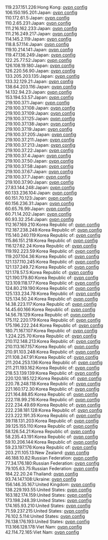 119.237.151.226:Hong Kong: [ovpn config](vpn/119_237_151_226.ovpn)  
106.150.195.201:Japan: [ovpn config](vpn/106_150_195_201.ovpn)  
110.172.61.5:Japan: [ovpn config](vpn/110_172_61_5.ovpn)  
110.2.65.231:Japan: [ovpn config](vpn/110_2_65_231.ovpn)  
111.216.162.233:Japan: [ovpn config](vpn/111_216_162_233.ovpn)  
111.216.249.217:Japan: [ovpn config](vpn/111_216_249_217.ovpn)  
114.145.2.119:Japan: [ovpn config](vpn/114_145_2_119.ovpn)  
118.8.57.114:Japan: [ovpn config](vpn/118_8_57_114.ovpn)  
119.10.214.141:Japan: [ovpn config](vpn/119_10_214_141.ovpn)  
119.47.136.249:Japan: [ovpn config](vpn/119_47_136_249.ovpn)  
122.25.77.52:Japan: [ovpn config](vpn/122_25_77_52.ovpn)  
126.108.19.180:Japan: [ovpn config](vpn/126_108_19_180.ovpn)  
126.220.56.90:Japan: [ovpn config](vpn/126_220_56_90.ovpn)  
133.205.203.135:Japan: [ovpn config](vpn/133_205_203_135.ovpn)  
133.32.129.21:Japan: [ovpn config](vpn/133_32_129_21.ovpn)  
138.64.203.116:Japan: [ovpn config](vpn/138_64_203_116.ovpn)  
14.132.94.23:Japan: [ovpn config](vpn/14_132_94_23.ovpn)  
153.194.53.57:Japan: [ovpn config](vpn/153_194_53_57.ovpn)  
219.100.37.1:Japan: [ovpn config](vpn/219_100_37_1.ovpn)  
219.100.37.108:Japan: [ovpn config](vpn/219_100_37_108.ovpn)  
219.100.37.109:Japan: [ovpn config](vpn/219_100_37_109.ovpn)  
219.100.37.125:Japan: [ovpn config](vpn/219_100_37_125.ovpn)  
219.100.37.138:Japan: [ovpn config](vpn/219_100_37_138.ovpn)  
219.100.37.19:Japan: [ovpn config](vpn/219_100_37_19.ovpn)  
219.100.37.205:Japan: [ovpn config](vpn/219_100_37_205.ovpn)  
219.100.37.211:Japan: [ovpn config](vpn/219_100_37_211.ovpn)  
219.100.37.213:Japan: [ovpn config](vpn/219_100_37_213.ovpn)  
219.100.37.22:Japan: [ovpn config](vpn/219_100_37_22.ovpn)  
219.100.37.4:Japan: [ovpn config](vpn/219_100_37_4.ovpn)  
219.100.37.50:Japan: [ovpn config](vpn/219_100_37_50.ovpn)  
219.100.37.58:Japan: [ovpn config](vpn/219_100_37_58.ovpn)  
219.100.37.67:Japan: [ovpn config](vpn/219_100_37_67.ovpn)  
219.100.37.7:Japan: [ovpn config](vpn/219_100_37_7.ovpn)  
219.100.37.90:Japan: [ovpn config](vpn/219_100_37_90.ovpn)  
27.83.144.248:Japan: [ovpn config](vpn/27_83_144_248.ovpn)  
60.133.236.104:Japan: [ovpn config](vpn/60_133_236_104.ovpn)  
60.151.70.123:Japan: [ovpn config](vpn/60_151_70_123.ovpn)  
60.156.236.31:Japan: [ovpn config](vpn/60_156_236_31.ovpn)  
60.65.76.99:Japan: [ovpn config](vpn/60_65_76_99.ovpn)  
60.71.14.202:Japan: [ovpn config](vpn/60_71_14_202.ovpn)  
60.93.32.254:Japan: [ovpn config](vpn/60_93_32_254.ovpn)  
112.167.169.210:Korea Republic of: [ovpn config](vpn/112_167_169_210.ovpn)  
112.187.238.248:Korea Republic of: [ovpn config](vpn/112_187_238_248.ovpn)  
115.140.240.119:Korea Republic of: [ovpn config](vpn/115_140_240_119.ovpn)  
115.86.151.218:Korea Republic of: [ovpn config](vpn/115_86_151_218.ovpn)  
116.127.62.24:Korea Republic of: [ovpn config](vpn/116_127_62_24.ovpn)  
119.192.223.59:Korea Republic of: [ovpn config](vpn/119_192_223_59.ovpn)  
119.207.104.36:Korea Republic of: [ovpn config](vpn/119_207_104_36.ovpn)  
121.137.110.245:Korea Republic of: [ovpn config](vpn/121_137_110_245.ovpn)  
121.137.249.72:Korea Republic of: [ovpn config](vpn/121_137_249_72.ovpn)  
121.178.57.5:Korea Republic of: [ovpn config](vpn/121_178_57_5.ovpn)  
121.190.179.80:Korea Republic of: [ovpn config](vpn/121_190_179_80.ovpn)  
123.109.118.177:Korea Republic of: [ovpn config](vpn/123_109_118_177.ovpn)  
124.80.219.190:Korea Republic of: [ovpn config](vpn/124_80_219_190.ovpn)  
125.133.234.78:Korea Republic of: [ovpn config](vpn/125_133_234_78.ovpn)  
125.134.50.24:Korea Republic of: [ovpn config](vpn/125_134_50_24.ovpn)  
14.38.223.117:Korea Republic of: [ovpn config](vpn/14_38_223_117.ovpn)  
14.45.60.166:Korea Republic of: [ovpn config](vpn/14_45_60_166.ovpn)  
14.56.78.129:Korea Republic of: [ovpn config](vpn/14_56_78_129.ovpn)  
175.112.220.179:Korea Republic of: [ovpn config](vpn/175_112_220_179.ovpn)  
175.196.222.244:Korea Republic of: [ovpn config](vpn/175_196_222_244.ovpn)  
180.71.167.107:Korea Republic of: [ovpn config](vpn/180_71_167_107.ovpn)  
1.224.225.70:Korea Republic of: [ovpn config](vpn/1_224_225_70.ovpn)  
210.112.148.213:Korea Republic of: [ovpn config](vpn/210_112_148_213.ovpn)  
210.113.167.157:Korea Republic of: [ovpn config](vpn/210_113_167_157.ovpn)  
210.91.103.248:Korea Republic of: [ovpn config](vpn/210_91_103_248.ovpn)  
211.108.247.91:Korea Republic of: [ovpn config](vpn/211_108_247_91.ovpn)  
211.204.253.136:Korea Republic of: [ovpn config](vpn/211_204_253_136.ovpn)  
211.211.193.162:Korea Republic of: [ovpn config](vpn/211_211_193_162.ovpn)  
218.53.139.139:Korea Republic of: [ovpn config](vpn/218_53_139_139.ovpn)  
220.120.185.122:Korea Republic of: [ovpn config](vpn/220_120_185_122.ovpn)  
220.78.248.118:Korea Republic of: [ovpn config](vpn/220_78_248_118.ovpn)  
221.160.172.30:Korea Republic of: [ovpn config](vpn/221_160_172_30.ovpn)  
221.164.88.85:Korea Republic of: [ovpn config](vpn/221_164_88_85.ovpn)  
222.118.99.216:Korea Republic of: [ovpn config](vpn/222_118_99_216.ovpn)  
222.234.49.69:Korea Republic of: [ovpn config](vpn/222_234_49_69.ovpn)  
222.238.181.128:Korea Republic of: [ovpn config](vpn/222_238_181_128.ovpn)  
223.222.191.35:Korea Republic of: [ovpn config](vpn/223_222_191_35.ovpn)  
39.118.131.203:Korea Republic of: [ovpn config](vpn/39_118_131_203.ovpn)  
39.125.155.110:Korea Republic of: [ovpn config](vpn/39_125_155_110.ovpn)  
58.126.54.21:Korea Republic of: [ovpn config](vpn/58_126_54_21.ovpn)  
58.235.43.191:Korea Republic of: [ovpn config](vpn/58_235_43_191.ovpn)  
59.10.206.144:Korea Republic of: [ovpn config](vpn/59_10_206_144.ovpn)  
59.23.197.176:Korea Republic of: [ovpn config](vpn/59_23_197_176.ovpn)  
203.211.105.13:New Zealand: [ovpn config](vpn/203_211_105_13.ovpn)  
46.188.10.82:Russian Federation: [ovpn config](vpn/46_188_10_82.ovpn)  
77.34.176.180:Russian Federation: [ovpn config](vpn/77_34_176_180.ovpn)  
79.105.63.75:Russian Federation: [ovpn config](vpn/79_105_63_75.ovpn)  
184.22.20.24:Thailand: [ovpn config](vpn/184_22_20_24.ovpn)  
93.74.147.108:Ukraine: [ovpn config](vpn/93_74_147_108.ovpn)  
156.146.35.167:United Kingdom: [ovpn config](vpn/156_146_35_167.ovpn)  
138.229.193.55:United States: [ovpn config](vpn/138_229_193_55.ovpn)  
163.182.174.159:United States: [ovpn config](vpn/163_182_174_159.ovpn)  
173.198.248.39:United States: [ovpn config](vpn/173_198_248_39.ovpn)  
174.165.93.210:United States: [ovpn config](vpn/174_165_93_210.ovpn)  
71.59.237.215:United States: [ovpn config](vpn/71_59_237_215.ovpn)  
76.102.5.114:United States: [ovpn config](vpn/76_102_5_114.ovpn)  
76.138.176.193:United States: [ovpn config](vpn/76_138_176_193.ovpn)  
113.166.128.178:Viet Nam: [ovpn config](vpn/113_166_128_178.ovpn)  
42.114.72.165:Viet Nam: [ovpn config](vpn/42_114_72_165.ovpn)  
